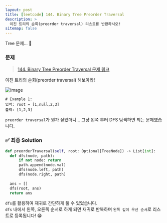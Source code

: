 ```yaml
---
layout: post
title: [leetcode] 144. Binary Tree Preorder Traversal
description: >
  이진 트리의 순회(preorder traversal) 리스트를 반환하시오!
sitemap: false
---
```


Tree 문제... 🎋

### 문제
> [144. Binary Tree Preorder Traversal 문제 링크](https://leetcode.com/problems/binary-tree-preorder-traversal/description/?envType=study-plan&id=data-structure-i)

이진 트리의 순회(preorder traversal) 해보아라!

![image](https://user-images.githubusercontent.com/93169519/230949050-0dd6540c-0ce5-4513-8653-217eb1afaad7.png)

```text
# Example 1:
입력: root = [1,null,2,3]
출력: [1,2,3]
```

`preorder traversal`가 뭔가 싶었더니... 그냥 왼쪽 부터 DFS 탐색하면 되는 문제였습니다.

### ✅ 최종 Solution

```python
def preorderTraversal(self, root: Optional[TreeNode]) -> List[int]:
  def dfs(node, path):
      if not node: return
      path.append(node.val)
      dfs(node.left, path)
      dfs(node.right, path)
  
  ans = []
  dfs(root, ans)  
  return ans
```

`dfs`를 활용하여 재귀로 간단하게 풀 수 있었습니다.
<br>
`dfs` 내에서 왼쪽, 오른쪽 순서로 하게 되면 재귀로 반복하며 `왼쪽 깊이 우선 순서`로 리스트로 등록됩니다! 😁

